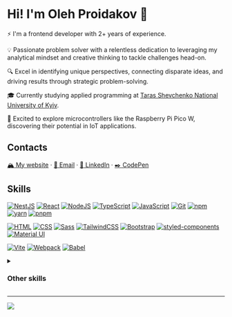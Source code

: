 # Hi! I'm Oleh Proidakov :vulcan_salute:

⚡ I'm a frontend developer with 2+ years of experience.

💡 Passionate problem solver with a relentless dedication to leveraging my analytical mindset and creative thinking to tackle challenges head-on.

🔍 Excel in identifying unique perspectives, connecting disparate ideas, and driving results through strategic problem-solving. 

🎓 Currently studying applied programming at [Taras Shevchenko National University of Kyiv](https://www.univ.kiev.ua/en/).

🔧 Excited to explore microcontrollers like the Raspberry Pi Pico W, discovering their potential in IoT applications.

## Contacts

[:mountain_snow: My website](https://godhermit.github.io/) · [:e-mail: Email](mailto:oleh.proidakov@gmail.com) · [:briefcase: LinkedIn](https://www.linkedin.com/in/oleh-proidakov/) · [:black_nib: CodePen](https://codepen.io/GodHermit)

## Skills

[![NestJS](https://go-skill-icons.vercel.app/api/icons?i=nextjs)](https://nextjs.org/)
[![React](https://go-skill-icons.vercel.app/api/icons?i=react)](https://react.dev/)
[![NodeJS](https://go-skill-icons.vercel.app/api/icons?i=nodejs)](https://nodejs.org/en)
[![TypeScript](https://go-skill-icons.vercel.app/api/icons?i=ts)](https://www.typescriptlang.org/)
[![JavaScript](https://go-skill-icons.vercel.app/api/icons?i=js)](https://developer.mozilla.org/en-US/docs/Web/JavaScript)
[![Git](https://go-skill-icons.vercel.app/api/icons?i=git)](https://git-scm.com/)
[![npm](https://go-skill-icons.vercel.app/api/icons?i=npm)](https://www.npmjs.com/)
[![yarn](https://go-skill-icons.vercel.app/api/icons?i=yarn)](https://yarnpkg.com/)
[![pnpm](https://go-skill-icons.vercel.app/api/icons?i=pnpm)](https://pnpm.io/)

[![HTML](https://go-skill-icons.vercel.app/api/icons?i=html)](https://developer.mozilla.org/en-US/docs/Web/HTML)
[![CSS](https://go-skill-icons.vercel.app/api/icons?i=css)](https://developer.mozilla.org/en-US/docs/Web/CSS)
[![Sass](https://go-skill-icons.vercel.app/api/icons?i=sass)](https://sass-lang.com/)
[![TailwindCSS](https://go-skill-icons.vercel.app/api/icons?i=tailwindcss)](https://tailwindcss.com/)
[![Bootstrap](https://go-skill-icons.vercel.app/api/icons?i=bootstrap)](https://getbootstrap.com/)
[![styled-components](https://go-skill-icons.vercel.app/api/icons?i=styledcomponents)](https://styled-components.com/)
[![Material UI](https://go-skill-icons.vercel.app/api/icons?i=materialui)](https://mui.com/material-ui/)

[![Vite](https://go-skill-icons.vercel.app/api/icons?i=vite)](https://vitejs.dev/)
[![Webpack](https://go-skill-icons.vercel.app/api/icons?i=webpack)](https://webpack.js.org/)
[![Babel](https://go-skill-icons.vercel.app/api/icons?i=babel)](https://babeljs.io/)

<details>
<summary><h3>Other skills</h3></summary>

[![C++](https://go-skill-icons.vercel.app/api/icons?i=cpp)](https://isocpp.org/std/the-standard)
[![C#](https://go-skill-icons.vercel.app/api/icons?i=cs)](https://learn.microsoft.com/en-us/dotnet/csharp/)
[![Java](https://go-skill-icons.vercel.app/api/icons?i=java)](https://dev.java/learn/getting-started/)
[![Python](https://go-skill-icons.vercel.app/api/icons?i=py)](https://www.python.org/)
[![PhP](https://go-skill-icons.vercel.app/api/icons?i=php)](https://www.php.net/)
[![Dart](https://go-skill-icons.vercel.app/api/icons?i=dart)](https://dart.dev/)
[![Flutter](https://go-skill-icons.vercel.app/api/icons?i=flutter)](https://flutter.dev/)

[![MySQL](https://go-skill-icons.vercel.app/api/icons?i=mysql)](https://www.mysql.com/)
[![MongoDB](https://go-skill-icons.vercel.app/api/icons?i=mongodb)](https://mongodb.com/)
[![Supabase](https://go-skill-icons.vercel.app/api/icons?i=supabase)](https://supabase.com/)
[![Firebase](https://go-skill-icons.vercel.app/api/icons?i=firebase)](https://firebase.google.com/)

[![Raspberry Pi](https://go-skill-icons.vercel.app/api/icons?i=raspberrypi)](https://www.raspberrypi.com/)
[![Arduino](https://go-skill-icons.vercel.app/api/icons?i=arduino)](https://www.arduino.cc/)
</details>

---
[![](https://visitcount.itsvg.in/api?id=GodHermit&label=Profile%20Views&color=3&icon=0&pretty=true)](https://visitcount.itsvg.in)
